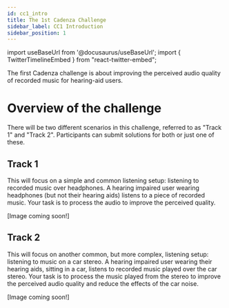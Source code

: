```yaml
---
id: cc1_intro
title: The 1st Cadenza Challenge
sidebar_label: CC1 Introduction
sidebar_position: 1
---
```

import useBaseUrl from '@docusaurus/useBaseUrl';
import { TwitterTimelineEmbed } from "react-twitter-embed";

The first Cadenza challenge is about improving the perceived audio quality of recorded music for hearing-aid users.

# Overview of the challenge

There will be two different scenarios in this challenge, referred to as "Track 1" and "Track 2". Participants can submit solutions for both or just one of these.

## Track 1

This will focus on a simple and common listening setup: listening to recorded music over headphones. A hearing impaired user wearing headphones (but not their hearing aids) listens to a piece of recorded music. Your task is to process the audio to improve the perceived quality.

[Image coming soon!]

## Track 2

This will focus on another common, but more complex, listening setup: listening to music on a car stereo. A hearing impaired user wearing their hearing aids, sitting in a car, listens to recorded music played over the car stereo. Your task is to process the music played from the stereo to improve the perceived audio quality and reduce the effects of the car noise.

[Image coming soon!]